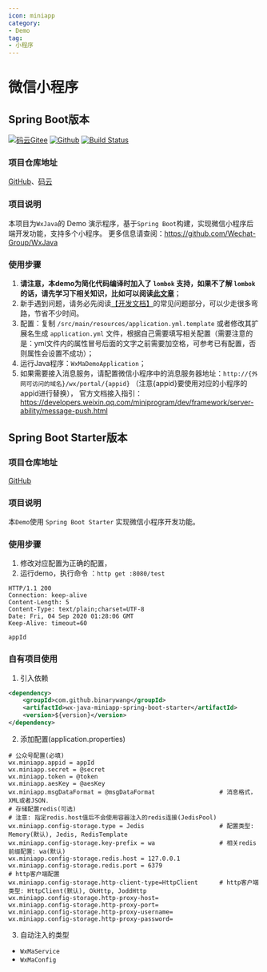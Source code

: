 ```yaml
---
icon: miniapp
category:
- Demo
tag:
- 小程序
---
```

# 微信小程序

## Spring Boot版本
[![码云Gitee](https://gitee.com/binary/weixin-java-miniapp-demo/badge/star.svg?theme=blue)](https://gitee.com/binary/weixin-java-miniapp-demo)
[![Github](http://github-svg-buttons.herokuapp.com/star.svg?user=binarywang&repo=weixin-java-miniapp-demo&style=flat&background=1081C1)](https://github.com/binarywang/weixin-java-miniapp-demo)
[![Build Status](https://travis-ci.org/binarywang/weixin-java-miniapp-demo.svg?branch=master)](https://travis-ci.org/binarywang/weixin-java-miniapp-demo)

### 项目仓库地址
[GitHub](http://github.com/binarywang/weixin-java-miniapp-demo)、[码云](http://gitee.com/binary/weixin-java-miniapp-demo)

### 项目说明
本项目为`WxJava`的 Demo 演示程序，基于`Spring Boot`构建，实现微信小程序后端开发功能，支持多个小程序。
更多信息请查阅：<https://github.com/Wechat-Group/WxJava>

### 使用步骤
1. **请注意，本demo为简化代码编译时加入了 `lombok` 支持，如果不了解 `lombok` 的话，请先学习下相关知识，比如可以阅读[此文章](../other/lombok.md)**；
2. 新手遇到问题，请务必先阅读[【开发文档】](../start/)的常见问题部分，可以少走很多弯路，节省不少时间。
3. 配置：复制 `/src/main/resources/application.yml.template` 或者修改其扩展名生成 `application.yml` 文件，根据自己需要填写相关配置（需要注意的是：yml文件内的属性冒号后面的文字之前需要加空格，可参考已有配置，否则属性会设置不成功）；
4. 运行Java程序：`WxMaDemoApplication`；
5. 如果需要接入消息服务，请配置微信小程序中的消息服务器地址：`http://{外网可访问的域名}/wx/portal/{appid}` （注意{appid}要使用对应的小程序的appid进行替换）， 官方文档接入指引：<https://developers.weixin.qq.com/miniprogram/dev/framework/server-ability/message-push.html>


## Spring Boot Starter版本

### 项目仓库地址
[GitHub](https://github.com/binarywang/wx-java-miniapp-demo)

### 项目说明
本`Demo`使用 `Spring Boot Starter` 实现微信小程序开发功能。

### 使用步骤
1. 修改对应配置为正确的配置，
2. 运行demo，执行命令 ：`http get :8080/test`

```
HTTP/1.1 200
Connection: keep-alive
Content-Length: 5
Content-Type: text/plain;charset=UTF-8
Date: Fri, 04 Sep 2020 01:28:06 GMT
Keep-Alive: timeout=60

appId
```

### 自有项目使用
1. 引入依赖
```xml
<dependency>
    <groupId>com.github.binarywang</groupId>
    <artifactId>wx-java-miniapp-spring-boot-starter</artifactId>
    <version>${version}</version>
</dependency>
```
2. 添加配置(application.properties)
```properties
# 公众号配置(必填)
wx.miniapp.appid = appId
wx.miniapp.secret = @secret
wx.miniapp.token = @token
wx.miniapp.aesKey = @aesKey
wx.miniapp.msgDataFormat = @msgDataFormat                  # 消息格式，XML或者JSON.
# 存储配置redis(可选)
# 注意: 指定redis.host值后不会使用容器注入的redis连接(JedisPool)
wx.miniapp.config-storage.type = Jedis                     # 配置类型: Memory(默认), Jedis, RedisTemplate
wx.miniapp.config-storage.key-prefix = wa                  # 相关redis前缀配置: wa(默认)
wx.miniapp.config-storage.redis.host = 127.0.0.1
wx.miniapp.config-storage.redis.port = 6379
# http客户端配置
wx.miniapp.config-storage.http-client-type=HttpClient      # http客户端类型: HttpClient(默认), OkHttp, JoddHttp
wx.miniapp.config-storage.http-proxy-host=
wx.miniapp.config-storage.http-proxy-port=
wx.miniapp.config-storage.http-proxy-username=
wx.miniapp.config-storage.http-proxy-password=
```
3. 自动注入的类型
- `WxMaService`
- `WxMaConfig`
